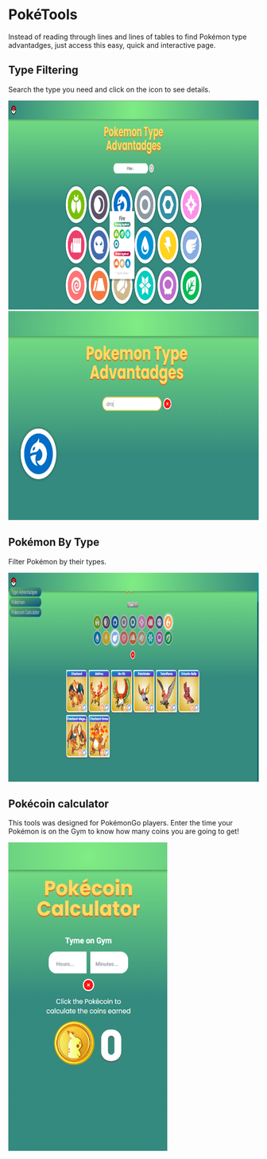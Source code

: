 # PokéTools
Instead of reading through lines and lines of tables to find Pokémon type advantadges, just access this easy, quick and interactive page.

## Type Filtering
Search the type you need and click on the icon to see details.

<img src="https://github.com/cassio-silva/poke-types/blob/main/public/project-images/poketools-type-list.png" width="800" height="420"/>

<img src="https://github.com/cassio-silva/poke-types/blob/main/public/project-images/poketools-filter.png" width="800" height="420"/>

## Pokémon By Type
Filter Pokémon by their types.

<img src="https://github.com/cassio-silva/poke-types/blob/main/public/project-images/poketools-pokemon.png" width="800" height="420"/>

## Pokécoin calculator
This tools was designed for PokémonGo players. Enter the time your Pokémon is on the Gym to know how many coins you are going to get!

<img src="https://github.com/cassio-silva/poke-types/blob/main/public/project-images/poketools-coins.png" width="320" height="620"/>
